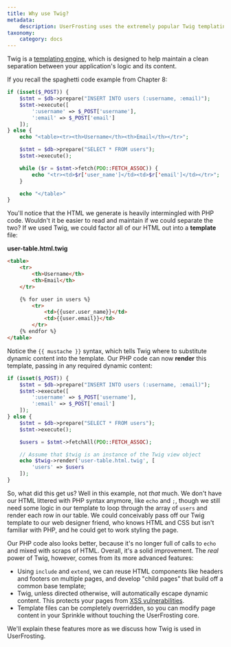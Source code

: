 ```yaml
---
title: Why use Twig?
metadata:
    description: UserFrosting uses the extremely popular Twig templating engine to facilitate clean separation between content and logic in your application.
taxonomy:
    category: docs
---
```


Twig is a [templating engine](http://twig.sensiolabs.org/), which is designed to help maintain a clean separation between your application's logic and its content.

If you recall the spaghetti code example from Chapter 8:

```php
if (isset($_POST)) {
    $stmt = $db->prepare("INSERT INTO users (:username, :email)");
    $stmt->execute([
        ':username' => $_POST['username'],
        ':email' => $_POST['email']
    ]);
} else {
    echo "<table><tr><th>Username</th><th>Email</th></tr>";

    $stmt = $db->prepare("SELECT * FROM users");
    $stmt->execute();

    while ($r = $stmt->fetch(PDO::FETCH_ASSOC)) {
        echo "<tr><td>$r['user_name']</td><td>$r['email']</td></tr>";
    }

    echo "</table>"
}
```

You'll notice that the HTML we generate is heavily intermingled with PHP code. Wouldn't it be easier to read and maintain if we could separate the two? If we used Twig, we could factor all of our HTML out into a **template** file:

**user-table.html.twig**
```html
<table>
    <tr>
        <th>Username</th>
        <th>Email</th>
    </tr>

    {% for user in users %}
        <tr>
            <td>{{user.user_name}}</td>
            <td>{{user.email}}</td>
        </tr>
    {% endfor %}
</table>
```

Notice the `{{ mustache }}` syntax, which tells Twig where to substitute dynamic content into the template. Our PHP code can now **render** this template, passing in any required dynamic content:

```php
if (isset($_POST)) {
    $stmt = $db->prepare("INSERT INTO users (:username, :email)");
    $stmt->execute([
        ':username' => $_POST['username'],
        ':email' => $_POST['email']
    ]);
} else {
    $stmt = $db->prepare("SELECT * FROM users");
    $stmt->execute();

    $users = $stmt->fetchAll(PDO::FETCH_ASSOC);

    // Assume that $twig is an instance of the Twig view object
    echo $twig->render('user-table.html.twig', [
        'users' => $users
    ]);
}
```

So, what did this get us? Well in this example, not _that_ much. We don't have our HTML littered with PHP syntax anymore, like `echo` and `;`, though we still need some logic in our template to loop through the array of `users` and render each row in our table. We could conceivably pass off our Twig template to our web designer friend, who knows HTML and CSS but isn't familiar with PHP, and he could get to work styling the page.

Our PHP code also looks better, because it's no longer full of calls to `echo` and mixed with scraps of HTML. Overall, it's a solid improvement. The _real_ power of Twig, however, comes from its more advanced features:

- Using `include` and `extend`, we can reuse HTML components like headers and footers on multiple pages, and develop "child pages" that build off a common base template;
- Twig, unless directed otherwise, will automatically escape dynamic content. This protects your pages from [XSS vulnerabilities](https://www.owasp.org/index.php/Cross-site_Scripting_(XSS)).
- Template files can be completely overridden, so you can modify page content in your Sprinkle without touching the UserFrosting core.

We'll explain these features more as we discuss how Twig is used in UserFrosting.

